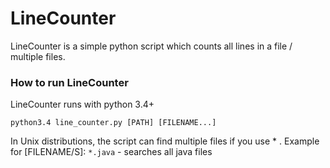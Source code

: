 # LineCounter

LineCounter is a simple python script which counts all lines in a file / multiple files.

### How to run LineCounter
LineCounter runs with python 3.4+

`python3.4 line_counter.py [PATH] [FILENAME...]`

In Unix distributions, the script can find multiple files if you use * . Example for [FILENAME/S]: `*.java` - searches all java files
